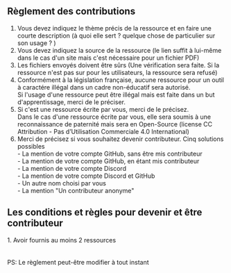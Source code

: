 <h2> Règlement des contributions </h2> 
  
  1. Vous devez indiquez le thème précis de la ressource et en faire une courte description (à quoi elle sert ? quelque chose de particulier sur son usage ? ) <br>
  2. Vous devez indiquez la source de la ressource (le lien suffit à lui-même dans le cas d'un site mais c'est nécessaire pour un fichier PDF) <br>
  3. Les fichiers envoyés doivent être sûrs (Une vérification sera faite. Si la ressource n'est pas sur pour les utilisateurs, la ressource sera refusé) <br>
  4. Conformément à la législation française, aucune ressource pour un outil à caractére illégal dans un cadre non-éducatif sera autorisé.  <br>
  Si l'usage d'une ressource peut être illégal mais est faite dans un but d'apprentissage, merci de le préciser. <br>
  5. Si c'est une ressource écrite par vous, merci de le précisez.  <br>
  Dans le cas d'une ressource écrite par vous, elle sera soumis à une reconnaissance de paternité mais sera en Open-Source (license CC Attribution - Pas d’Utilisation Commerciale 4.0 International)  <br>
  6. Merci de précisez si vous souhaitez devenir contributeur. Cinq solutions possibles  <br>
    - La mention de votre compte GitHub, sans être mis contributeur <br>
    - La mention de votre compte GitHub, en étant mis contributeur <br>
    - La mention de votre compte Discord <br>
    - La mention de votre compte Discord et GitHub <br>
    - Un autre nom choisi par vous  <br>
    - La mention "Un contributeur anonyme" <br>
  
  <h2> Les conditions et règles pour devenir et être contributeur </h2>
  1. Avoir fournis au moins 2 ressources <br>
</br></br>
PS: Le règlement peut-être modifier à tout instant <br>
